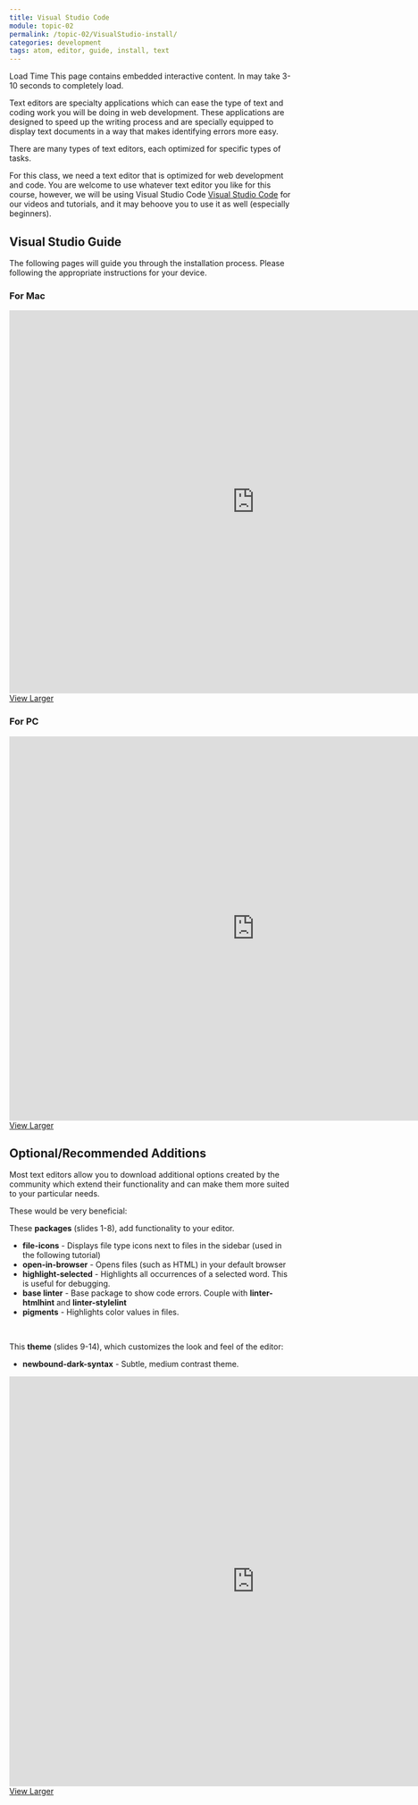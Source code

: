 ```yaml
---
title: Visual Studio Code
module: topic-02
permalink: /topic-02/VisualStudio-install/
categories: development
tags: atom, editor, guide, install, text
---
```


<div class="divider-heading"></div>


<span class="label label-warning">Load Time</span> This page contains embedded interactive content. In may take 3-10 seconds to completely load.

Text editors are specialty applications which can ease the type of text and coding work you will be doing in web development. These applications are designed to speed up the writing process and are specially equipped to display text documents in a way that makes identifying errors more easy.

There are many types of text editors, each optimized for specific types of tasks.


For this class, we need a text editor that is optimized for web development and code. You are welcome to use whatever text editor you like for this course, however, we will be using Visual Studio Code <a href="https://code.visualstudio.com/" target="_blank">Visual Studio Code</a> for our videos and tutorials, and it may behoove you to use it as well (especially beginners).


<div class="divider-pg"></div>


## Visual Studio Guide
The following pages will guide you through the installation process. Please following the appropriate instructions for your device.


### For Mac
<iframe src="https://umontanamediaarts.com/MART341/wp-admin/admin-ajax.php?action=h5p_embed&id=6" width="877" height="686" frameborder="0" allowfullscreen="allowfullscreen"></iframe><script src="https://umontanamediaarts.com/MART341/wp-content/plugins/h5p/h5p-php-library/js/h5p-resizer.js" charset="UTF-8"></script>
<a href="https://umontanamediaarts.com/MART341/wp-admin/admin-ajax.php?action=h5p_embed&id=6" class="btn btn-default btn-xs" target="_blank">View Larger</a>


### For PC
<iframe src="https://umontanamediaarts.com/MART341/wp-admin/admin-ajax.php?action=h5p_embed&id=7" width="877" height="688" frameborder="0" allowfullscreen="allowfullscreen"></iframe><script src="https://umontanamediaarts.com/MART341/wp-content/plugins/h5p/h5p-php-library/js/h5p-resizer.js" charset="UTF-8"></script>
<a href="https://umontanamediaarts.com/MART341/wp-admin/admin-ajax.php?action=h5p_embed&id=7" class="btn btn-default btn-xs" target="_blank">View Larger</a>

<div class="divider-pg"></div>


## Optional/Recommended Additions
Most text editors allow you to download additional options created by the community which extend their functionality and can make them more suited to your particular needs.

These would be very beneficial:

These **packages** (slides 1-8), add functionality to your editor.
- **file-icons** - Displays file type icons next to files in the sidebar (used in the following tutorial)
- **open-in-browser** - Opens files (such as HTML) in your default browser
- **highlight-selected** - Highlights all occurrences of a selected word. This is useful for debugging.
- **base linter** - Base package to show code errors. Couple with **linter-htmlhint** and **linter-stylelint**
- **pigments** - Highlights color values in files.

<br>

This **theme** (slides 9-14), which customizes the look and feel of the editor:
- **newbound-dark-syntax** - Subtle, medium contrast theme.

<iframe src="https://umontanamediaarts.com/MART341/wp-admin/admin-ajax.php?action=h5p_embed&id=8" width="877" height="734" frameborder="0" allowfullscreen="allowfullscreen"></iframe><script src="https://umontanamediaarts.com/MART341/wp-content/plugins/h5p/h5p-php-library/js/h5p-resizer.js" charset="UTF-8"></script>
<a href="https://umontanamediaarts.com/MART341/wp-admin/admin-ajax.php?action=h5p_embed&id=8" class="btn btn-default btn-xs" target="_blank">View Larger</a>

